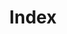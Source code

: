 ---
home: true
layout: BlogHome
icon: home
title: Index
heroText: Restent's Notebook
heroFullScreen: true
bgImage: https://library.restent.win/images/bg.webp
tagline: 忘不掉的记忆，望不到的未来
footer: <a href='https://opensource.org/license/mit/'>MIT Licensed</a> + <a href='https://creativecommons.org/licenses/by-nc-sa/4.0/deed.zh'>CC BY-NC-SA 4.0</a>
---
